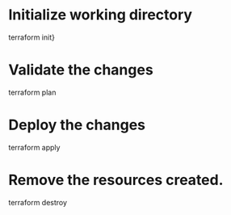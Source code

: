 # Initialize working directory
terraform init}
# Validate the changes
terraform plan
# Deploy the changes
terraform apply
# Remove the resources created.
terraform destroy
